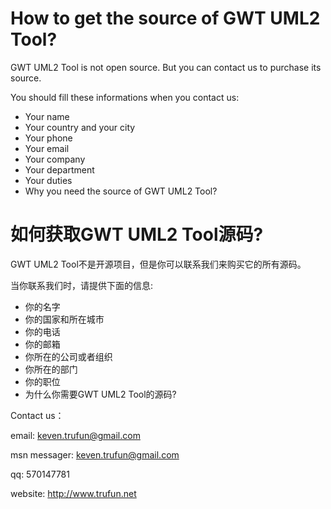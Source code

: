 # How to get the source of GWT UML2 Tool? #

GWT UML2 Tool is not open source. But you can contact us to purchase its source.

You should fill these informations when you contact us:
  * Your name
  * Your country and your city
  * Your phone
  * Your email
  * Your company
  * Your department
  * Your duties
  * Why you need the source of GWT UML2 Tool?

# 如何获取GWT UML2 Tool源码? #

GWT UML2 Tool不是开源项目，但是你可以联系我们来购买它的所有源码。

当你联系我们时，请提供下面的信息:
  * 你的名字
  * 你的国家和所在城市
  * 你的电话
  * 你的邮箱
  * 你所在的公司或者组织
  * 你所在的部门
  * 你的职位
  * 为什么你需要GWT UML2 Tool的源码?

Contact us：

email: keven.trufun@gmail.com

msn messager: keven.trufun@gmail.com

qq: 570147781

website: http://www.trufun.net